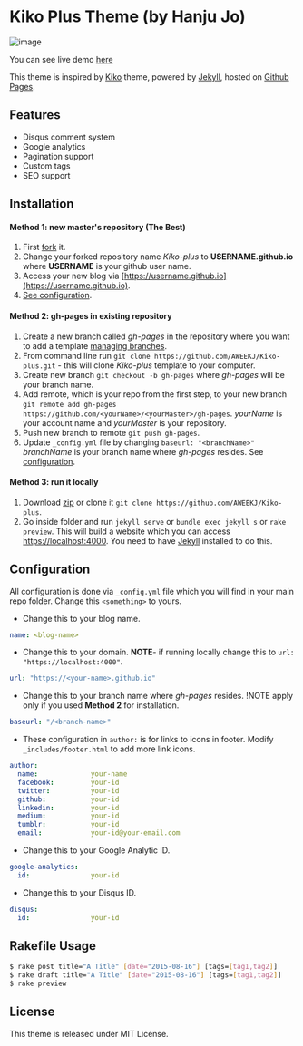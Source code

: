 # Kiko Plus Theme (by Hanju Jo)

![image](/images/image.png)

You can see live demo [here](https://aweekj.github.io/Kiko-plus)

This theme is inspired by [Kiko](http://github.com/gfjaru/Kiko) theme, powered by [Jekyll](http://jekyllrb.com), hosted on [Github Pages](https://pages.github.com).

## Features

- Disqus comment system
- Google analytics
- Pagination support
- Custom tags
- SEO support


## Installation

#### Method 1: new master's repository (The Best)

1. First [fork](https://github.com/AWEEKJ/Kiko-plus/fork) it.
2. Change your forked repository name _Kiko-plus_ to __USERNAME.github.io__ where
   __USERNAME__ is your github user name.
3. Access your new blog via [https://username.github.io](https://username.github.io).
4. [See configuration](#configuration).

#### Method 2: gh-pages in existing repository

1. Create a new branch called _gh-pages_ in the repository where you want to add a template [managing branches](https://help.github.com/articles/creating-and-deleting-branches-within-your-repository/).
2. From command line run `git clone https://github.com/AWEEKJ/Kiko-plus.git` - this will clone _Kiko-plus_ template to your computer.
3. Create new branch `git checkout -b gh-pages` where _gh-pages_ will be your branch name.
4. Add remote, which is your repo from the first step, to your new branch `git remote add gh-pages https://github.com/<yourName>/<yourMaster>/gh-pages`. _yourName_ is your account name and _yourMaster_ is your repository.
5. Push new branch to remote `git push gh-pages`.
6. Update `_config.yml` file by changing `baseurl: "<branchName>"` _branchName_ is your branch name where _gh-pages_ resides. See [configuration](#configuration).

#### Method 3: run it locally

1. Download [zip](https://github.com/AWEEKJ/Kiko-plus/archive/master.zip) or clone it `git clone https://github.com/AWEEKJ/Kiko-plus`.
2. Go inside folder and run `jekyll serve` or `bundle exec jekyll s` or `rake preview`. This will build a website which you can access [https://localhost:4000](https://localhost:4000). You need to have [Jekyll](https://jekyllrb.com/docs/installation/) installed to do this.


## Configuration

All configuration is done via `_config.yml` file which you will find in your main repo folder. Change this `<something>` to yours.

- Change this to your blog name.

```yml
name: <blog-name>
```

- Change this to your domain. **NOTE**- if running locally change this to `url: "https://localhost:4000"`.

```yml
url: "https://<your-name>.github.io"
```

- Change this to your branch name where _gh-pages_ resides. !NOTE apply only if you used __Method 2__ for installation.

```yml
baseurl: "/<branch-name>"
```

- These configuration in `author:` is for links to icons in footer. Modify `_includes/footer.html` to add more link icons.

```yml
author:
  name:             your-name
  facebook:         your-id
  twitter:          your-id
  github:           your-id
  linkedin:         your-id
  medium:           your-id
  tumblr:           your-id
  email:            your-id@your-email.com
```

- Change this to your Google Analytic ID.

```yml
google-analytics:
  id:               your-id
```

- Change this to your Disqus ID.

```yml
disqus:
  id:               your-id
```

## Rakefile Usage

```bash
$ rake post title="A Title" [date="2015-08-16"] [tags=[tag1,tag2]]
$ rake draft title="A Title" [date="2015-08-16"] [tags=[tag1,tag2]]
$ rake preview
```

## License

This theme is released under MIT License.
